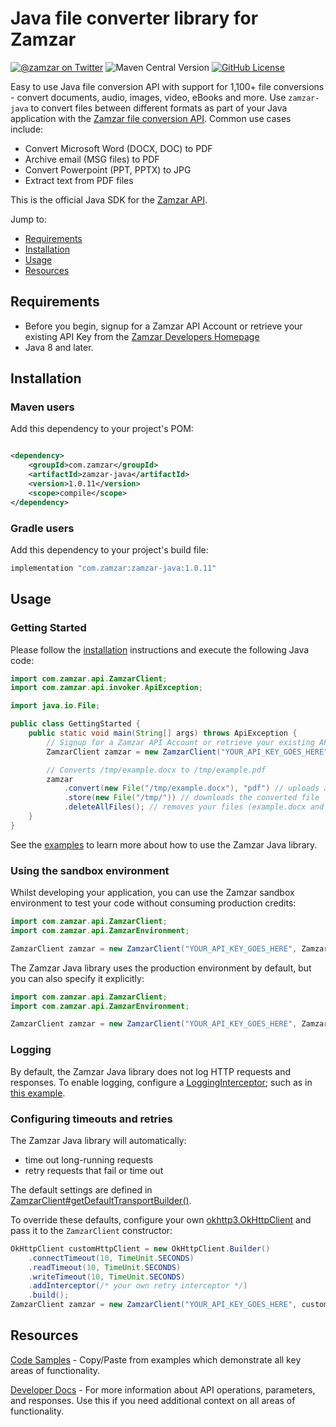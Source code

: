 # Java file converter library for Zamzar

[![@zamzar on Twitter](https://img.shields.io/badge/twitter-zamzar-blue)](https://twitter.com/zamzar)
![Maven Central Version](https://img.shields.io/maven-central/v/com.zamzar/zamzar-java)
[![GitHub License](https://img.shields.io/github/license/zamzar/zamzar-mock)](https://github.com/zamzar/zamzar-mock/blob/main/LICENSE)

Easy to use Java file conversion API with support for 1,100+ file conversions - convert documents, audio, images, video, eBooks and more. Use `zamzar-java` to convert files between different formats as part of your Java application with the [Zamzar file conversion API](https://developers.zamzar.com). Common use cases include:

- Convert Microsoft Word (DOCX, DOC) to PDF
- Archive email (MSG files) to PDF
- Convert Powerpoint (PPT, PPTX) to JPG
- Extract text from PDF files

This is the official Java SDK for the [Zamzar API](https://developers.zamzar.com).

Jump to:

- [Requirements](#requirements)
- [Installation](#installation)
- [Usage](#usage)
- [Resources](#resources)

## Requirements

- Before you begin, signup for a Zamzar API Account or retrieve your existing API Key from
  the [Zamzar Developers Homepage](https://developers.zamzar.com/user)
- Java 8 and later.

## Installation

### Maven users

Add this dependency to your project's POM:

```xml

<dependency>
    <groupId>com.zamzar</groupId>
    <artifactId>zamzar-java</artifactId>
    <version>1.0.11</version>
    <scope>compile</scope>
</dependency>
```

### Gradle users

Add this dependency to your project's build file:

```groovy
implementation "com.zamzar:zamzar-java:1.0.11"
```

## Usage

### Getting Started

Please follow the [installation](#installation) instructions and execute the following Java code:

```java
import com.zamzar.api.ZamzarClient;
import com.zamzar.api.invoker.ApiException;

import java.io.File;

public class GettingStarted {
    public static void main(String[] args) throws ApiException {
        // Signup for a Zamzar API Account or retrieve your existing API Key from https://developers.zamzar.com
        ZamzarClient zamzar = new ZamzarClient("YOUR_API_KEY_GOES_HERE");

        // Converts /tmp/example.docx to /tmp/example.pdf
        zamzar
            .convert(new File("/tmp/example.docx"), "pdf") // uploads and converts your file
            .store(new File("/tmp/")) // downloads the converted file
            .deleteAllFiles(); // removes your files (example.docx and example.pdf) from Zamzar's servers
    }
}
```

See the [examples](https://github.com/zamzar/zamzar-java/tree/main/src/test/java/com/zamzar/api/examples) to learn more
about how to use the Zamzar Java library.

### Using the sandbox environment

Whilst developing your application, you can use the Zamzar sandbox environment to test your code without consuming
production credits:

```java
import com.zamzar.api.ZamzarClient;
import com.zamzar.api.ZamzarEnvironment;

ZamzarClient zamzar = new ZamzarClient("YOUR_API_KEY_GOES_HERE", ZamzarEnvironment.SANDBOX);
```

The Zamzar Java library uses the production environment by default, but you can also specify it explicitly:

```java
import com.zamzar.api.ZamzarClient;
import com.zamzar.api.ZamzarEnvironment;

ZamzarClient zamzar = new ZamzarClient("YOUR_API_KEY_GOES_HERE", ZamzarEnvironment.PRODUCTION);
```

### Logging

By default, the Zamzar Java library does not log HTTP requests and responses. To enable logging, configure a
[LoggingInterceptor](https://square.github.io/okhttp/5.x/logging-interceptor/okhttp3.logging/-http-logging-interceptor/index.html);
such as in
[this example](https://github.com/zamzar/zamzar-java/blob/e842490d1e4c2aba7d7e7c49f967c7ecb8a90062/src/test/java/com/zamzar/api/examples/client/Logging.java).

### Configuring timeouts and retries

The Zamzar Java library will automatically:

* time out long-running requests
* retry requests that fail or time out

The default settings are defined in
[ZamzarClient#getDefaultTransportBuilder()](https://github.com/zamzar/zamzar-java/blob/main/src/main/java/com/zamzar/api/ZamzarClient.java).

To override these defaults, configure your
own [okhttp3.OkHttpClient](https://square.github.io/okhttp/5.x/okhttp/okhttp3/-ok-http-client/index.html) and pass it to
the `ZamzarClient` constructor:

```java
OkHttpClient customHttpClient = new OkHttpClient.Builder()
    .connectTimeout(10, TimeUnit.SECONDS)
    .readTimeout(10, TimeUnit.SECONDS)
    .writeTimeout(10, TimeUnit.SECONDS)
    .addInterceptor(/* your own retry interceptor */)
    .build();
ZamzarClient zamzar = new ZamzarClient("YOUR_API_KEY_GOES_HERE", customTransport);
```

## Resources

[Code Samples](https://github.com/zamzar/zamzar-java/tree/main/src/test/java/com/zamzar/api/examples) - Copy/Paste from
examples which demonstrate all key areas of functionality.

[Developer Docs](https://developers.zamzar.com/docs) - For more information about API operations, parameters, and
responses. Use this if you need additional context on all areas of functionality.
